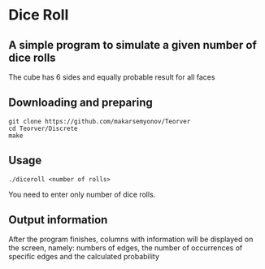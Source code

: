 # Dice Roll
## A simple program to simulate a given number of dice rolls 
The cube has 6 sides and  equally probable result for all faces

## Downloading and preparing
```
git clone https://github.com/makarsemyonov/Teorver
cd Teorver/Discrete
make
```

## Usage
```
./diceroll <number of rolls>
```
You need to enter only number of dice rolls.

## Output information
After the program finishes, columns with information will be displayed on the screen, namely: numbers of edges, the number of occurrences of specific edges and the calculated probability

